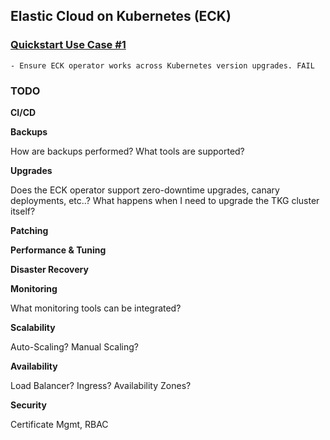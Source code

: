 ## Elastic Cloud on Kubernetes (ECK)

### [Quickstart Use Case #1](https://github.com/nycpivot/elastic-cloud-kubernetes/edit/main/usecases/quickstarts/use-case-01)

	- Ensure ECK operator works across Kubernetes version upgrades. FAIL

### TODO

**CI/CD**

**Backups**

How are backups performed? What tools are supported?

**Upgrades**

Does the ECK operator support zero-downtime upgrades, canary deployments, etc..?
What happens when I need to upgrade the TKG cluster itself?

**Patching**

**Performance & Tuning**

**Disaster Recovery**

**Monitoring**

What monitoring tools can be integrated?

**Scalability**

Auto-Scaling? Manual Scaling?

**Availability**

Load Balancer? Ingress? Availability Zones?

**Security**

Certificate Mgmt, RBAC
